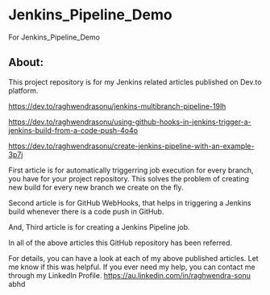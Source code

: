 # Jenkins_Pipeline_Demo
For Jenkins_Pipeline_Demo
 

About:
------
This project repository is for my Jenkins related articles published on Dev.to platform.

https://dev.to/raghwendrasonu/jenkins-multibranch-pipeline-19lh

https://dev.to/raghwendrasonu/using-github-hooks-in-jenkins-trigger-a-jenkins-build-from-a-code-push-4o4o

https://dev.to/raghwendrasonu/create-jenkins-pipeline-with-an-example-3p7j

First article is for automatically triggerring job execution for every branch, you have for your project repository. This solves the problem of creating new build for every new branch we create on the fly. 

Second article is for GitHub WebHooks, that helps in triggering a Jenkins build whenever there is a code push in GitHub.

And, Third article is for creating a Jenkins Pipeline job.
 
In all of the above articles this GitHub repository has been referred.

For details, you can have a look at each of my above published articles. Let me know if this was helpful. If you ever need my help, you can contact me through my LinkedIn Profile.
https://au.linkedin.com/in/raghwendra-sonu
abhd
